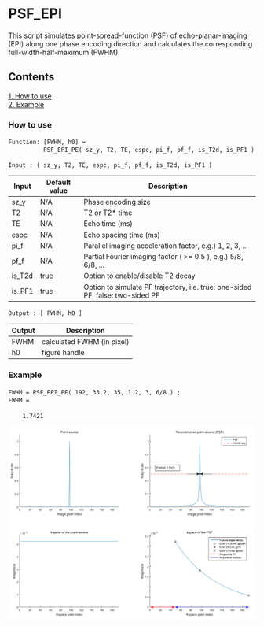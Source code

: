# PSF_EPI
This script simulates point-spread-function (PSF) of echo-planar-imaging (EPI) along one phase encoding direction and calculates the corresponding full-width-half-maximum (FWHM). 


## Contents
[1. How to use](#How-to-use) <br>
[2. Example](#Example)


### How to use
```
Function: [FWHM, h0] =
          PSF_EPI_PE( sz_y, T2, TE, espc, pi_f, pf_f, is_T2d, is_PF1 )
```

`Input : ( sz_y, T2, TE, espc, pi_f, pf_f, is_T2d, is_PF1 )`

| Input | Default value | Description |
| ------ | ------ | ------ |
| sz_y   | N/A | Phase encoding size |
| T2     | N/A | T2 or T2* time |
| TE     | N/A | Echo time (ms) |
| espc   | N/A | Echo spacing time (ms) |
| pi_f   | N/A | Parallel imaging acceleration factor, e.g.) 1, 2, 3, ... |
| pf_f   | N/A | Partial Fourier imaging factor ( >= 0.5 ), e.g.) 5/8, 6/8, ... |
| is_T2d | true | Option to enable/disable T2 decay  |
| is_PF1 | true | Option to simulate PF trajectory, i.e. true: one-sided PF, false: two-sided PF |

`Output : [ FWHM, h0 ]`

| Output | Description |
| ------ | ------ |
| FWHM   | calculated FWHM (in pixel) |
| h0     | figure handle |


### Example
```
FWHM = PSF_EPI_PE( 192, 33.2, 35, 1.2, 3, 6/8 ) ;
FWHM =

    1.7421
```


![Figure](https://github.com/SeongDaeYun/PSF_EPI/blob/main/Figure/Fig1.jpg)


